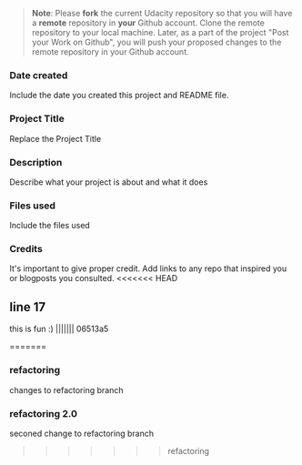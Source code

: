>**Note**: Please **fork** the current Udacity repository so that you will have a **remote** repository in **your** Github account. Clone the remote repository to your local machine. Later, as a part of the project "Post your Work on Github", you will push your proposed changes to the remote repository in your Github account.

### Date created
Include the date you created this project and README file.

### Project Title
Replace the Project Title

### Description
Describe what your project is about and what it does

### Files used
Include the files used

### Credits
It's important to give proper credit. Add links to any repo that inspired you or blogposts you consulted.
<<<<<<< HEAD
## line 17 
this is fun :)
||||||| 06513a5

=======

### refactoring
changes to refactoring branch

### refactoring 2.0
seconed change to refactoring branch
>>>>>>> refactoring
